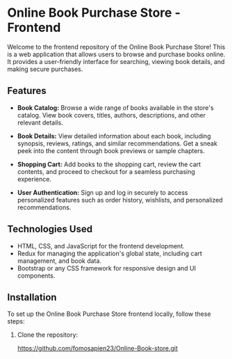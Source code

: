 
# Online Book Purchase Store - Frontend

Welcome to the frontend repository of the Online Book Purchase Store! This is a web application that allows users to browse and purchase books online. It provides a user-friendly interface for searching, viewing book details, and making secure purchases.

## Features

- **Book Catalog:** Browse a wide range of books available in the store's catalog. View book covers, titles, authors, descriptions, and other relevant details.

- **Book Details:** View detailed information about each book, including synopsis, reviews, ratings, and similar recommendations. Get a sneak peek into the content through book previews or sample chapters.

- **Shopping Cart:** Add books to the shopping cart, review the cart contents, and proceed to checkout for a seamless purchasing experience.

- **User Authentication:** Sign up and log in securely to access personalized features such as order history, wishlists, and personalized recommendations.

## Technologies Used

- HTML, CSS, and JavaScript for the frontend development.
- Redux for managing the application's global state, including cart management, and book data.
- Bootstrap or any CSS framework for responsive design and UI components.

## Installation

To set up the Online Book Purchase Store frontend locally, follow these steps:

1. Clone the repository:

   https://github.com/fomosapien23/Online-Book-store.git
